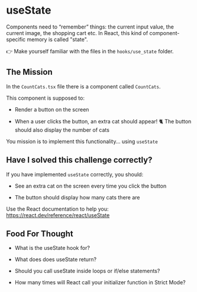 # useState

Components need to “remember” things: the current input value, the current image, the shopping cart etc. In React, this kind of component-specific memory is called "state".

👉 Make yourself familiar with the files in the `hooks/use_state` folder.

## The Mission

In the `CountCats.tsx` file there is a component called `CountCats`.

This component is supposed to:

-   Render a button on the screen

-   When a user clicks the button, an extra cat should appear! 🐈 The button should also display the number of cats

You mission is to implement this functionality... using `useState`

## Have I solved this challenge correctly?

If you have implemented `useState` correctly, you should:

-   See an extra cat on the screen every time you click the button

-   The button should display how many cats there are

Use the React documentation to help you: https://react.dev/reference/react/useState

## Food For Thought

-   What is the useState hook for?

-   What does does useState return?

-   Should you call useState inside loops or if/else statements?

-   How many times will React call your initializer function in Strict Mode?
